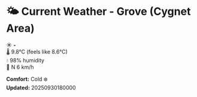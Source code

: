 # 🌤️ Current Weather - Grove (Cygnet Area)

☀️ **-**  
🌡️ 9.8°C (feels like 8.6°C)  
💧 98% humidity  
💨 N 6 km/h  

**Comfort:** Cold ❄️  
**Updated:** 20250930180000
